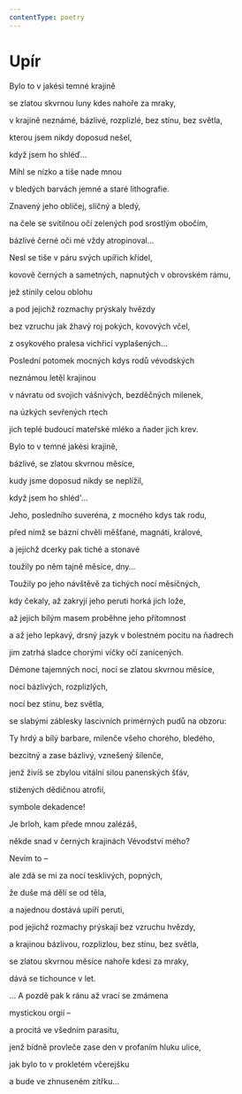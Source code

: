 ```yaml
---
contentType: poetry
---
```


# Upír

Bylo to v jakési temné krajině 

se zlatou skvrnou luny kdes nahoře za mraky, 

v krajině neznámé, bázlivé, rozplizlé, bez stínu, bez světla, 

kterou jsem nikdy doposud nešel, 

když jsem ho shléď… 

Mihl se nízko a tiše nade mnou 

v bledých barvách jemné a staré lithografie. 

Znavený jeho obličej, sličný a bledý, 

na čele se svítilnou očí zelených pod srostlým obočím, 

bázlivé černé oči mé vždy atropinoval… 

Nesl se tiše v páru svých upířích křídel, 

kovově černých a sametných, napnutých v obrovském rámu, 

jež stínily celou oblohu 

a pod jejichž rozmachy prýskaly hvězdy 

bez vzruchu jak žhavý roj pokých, kovových včel, 

z osykového pralesa vichřicí vyplašených… 

Poslední potomek mocných kdys rodů vévodských 

neznámou letěl krajinou 

v návratu od svojich vášnivých, bezděčných milenek, 

na úzkých sevřených rtech 

jich teplé budoucí mateřské mléko a ňader jich krev. 

Bylo to v temné jakési krajině, 

bázlivé, se zlatou skvrnou měsíce, 

kudy jsme doposud nikdy se neplížil, 

když jsem ho shléd'… 

Jeho, posledního suveréna, z mocného kdys tak rodu, 

před nímž se bázní chvěli měšťané, magnáti, králové, 

a jejichž dcerky pak tiché a stonavé 

toužily po něm tajně měsíce, dny… 

Toužily po jeho návštěvě za tichých nocí měsíčných, 

kdy čekaly, až zakryjí jeho peruti horká jich lože, 

až jejich bílým masem proběhne jeho přítomnost 

a až jeho lepkavý, drsný jazyk v bolestném pocitu na ňadrech 

jim zatrhá sladce chorými víčky očí zanícených. 

Démone tajemných nocí, nocí se zlatou skvrnou měsíce, 

nocí bázlivých, rozplizlých, 

nocí bez stínu, bez světla, 

se slabými záblesky lascivních primérných pudů na obzoru: 

Ty hrdý a bílý barbare, milenče všeho chorého, bledého, 

bezcitný a zase bázlivý, vznešený šílenče, 

jenž živíš se zbylou vitální silou panenských šťáv, 

stižených dědičnou atrofií, 

symbole dekadence! 

Je brloh, kam přede mnou zalézáš, 

někde snad v černých krajinách Vévodství mého? 

Nevím to – 

ale zdá se mi za nocí tesklivých, popných, 

že duše má dělí se od těla, 

a najednou dostává upíří peruti, 

pod jejichž rozmachy prýskají bez vzruchu hvězdy, 

a krajinou bázlivou, rozplizlou, bez stínu, bez světla, 

se zlatou skvrnou měsíce nahoře kdesi za mraky, 

dává se tichounce v let.

  

… A pozdě pak k ránu až vrací se zmámena 

mystickou orgií – 

a procitá ve všedním parasitu, 

jenž bídně provleče zase den v profaním hluku ulice, 

jak bylo to v prokletém včerejšku 

a bude ve zhnuseném zítřku…
